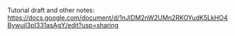 Tutorial draft and other notes: https://docs.google.com/document/d/1nJlDM2nW2UMn2RKOYudK5LkHO4Bywuil3pI331asAgY/edit?usp=sharing